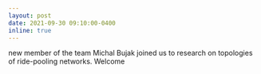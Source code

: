 ```yaml
---
layout: post
date: 2021-09-30 09:10:00-0400
inline: true
---
```


new member of the team Michal Bujak joined us to research on topologies of ride-pooling networks. Welcome